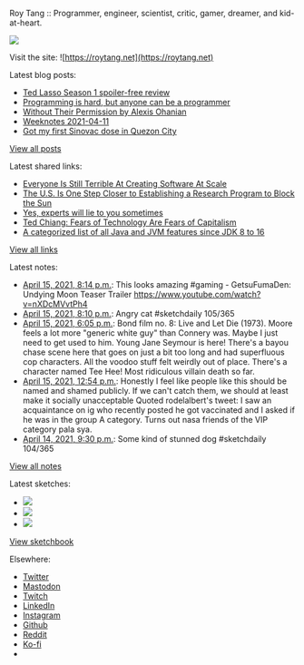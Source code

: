 Roy Tang :: Programmer, engineer, scientist, critic, gamer, dreamer, and kid-at-heart.

![](https://roytang.net/static/img/profile.jpg)

Visit the site: ![https://roytang.net](https://roytang.net)

Latest blog posts:

- [Ted Lasso Season 1 spoiler-free review](https://roytang.net/2021/04/ted-lasso-s1/)
- [Programming is hard, but anyone can be a programmer](https://roytang.net/2021/04/programming-is-hard/)
- [Without Their Permission by Alexis Ohanian](https://roytang.net/2021/04/without-their-permission/)
- [Weeknotes 2021-04-11](https://roytang.net/2021/04/weeknotes-2021-04-11/)
- [Got my first Sinovac dose in Quezon City](https://roytang.net/2021/04/first-sinovac-dose/)

[View all posts](https://roytang.net/blog)

Latest shared links:

- [Everyone Is Still Terrible At Creating Software At Scale](https://roytang.net/2021/04/everyone-is-still-terrible-at-creating-software-at-scale/)
- [The U.S. Is One Step Closer to Establishing a Research Program to Block the Sun](https://roytang.net/2021/04/the-us-is-one-step-closer-to-establishing-a-research-program-to-block-the-sun/)
- [Yes, experts will lie to you sometimes](https://roytang.net/2021/04/yes-experts-will-lie-to-you-sometimes/)
- [Ted Chiang: Fears of Technology Are Fears of Capitalism](https://roytang.net/2021/04/ted-chiang-fears-of-technology-are-fears-of-capitalism/)
- [A categorized list of all Java and JVM features since JDK 8 to 16](https://roytang.net/2021/04/a-categorized-list-of-all-java-and-jvm-features-since-jdk-8-to-16/)

[View all links](https://roytang.net/links)

Latest notes:

- [April 15, 2021, 8:14 p.m.](https://roytang.net/2021/04/1382668757248536581/): This looks amazing #gaming - GetsuFumaDen: Undying Moon Teaser Trailer https://www.youtube.com/watch?v=nXDcMVvtPh4
- [April 15, 2021, 8:10 p.m.](https://roytang.net/2021/04/1382667703765192706/): Angry cat #sketchdaily 105/365
- [April 15, 2021, 6:05 p.m.](https://roytang.net/2021/04/ced0a77eea2857ad31bd014fac3ded9a/): Bond film no. 8: Live and Let Die (1973). Moore feels a lot more &quot;generic white guy&quot; than Connery was. Maybe I just need to get used to him. Young Jane Seymour is here! There&#x27;s a bayou chase scene here that goes on just a bit too long and had superfluous cop characters. All the voodoo stuff felt weirdly out of place. There&#x27;s a character named Tee Hee! Most ridiculous villain death so far.
- [April 15, 2021, 12:54 p.m.](https://roytang.net/2021/04/1382557908513161222/): Honestly I feel like people like this should be named and shamed publicly. If we can&#x27;t catch them, we should at least make it socially unacceptable Quoted rodelalbert&#x27;s tweet: I saw an acquaintance on ig who recently posted he got vaccinated and I asked if he was in the group A category. Turns out nasa friends of the VIP category pala sya.
- [April 14, 2021, 9:30 p.m.](https://roytang.net/2021/04/1382325293155635203/): Some kind of stunned dog #sketchdaily 104/365

[View all notes](https://roytang.net/notes)

Latest sketches:


- ![](https://roytang.net/media/cache/d1/0e/d10e841c76624c1087a4cd7d481bc58e.jpg)
- ![](https://roytang.net/media/cache/49/08/4908965f1b468d46afbf2d45f78f2f66.jpg)
- ![](https://roytang.net/media/cache/52/be/52be1c262c6658c4f435c8b7097501af.jpg)

[View sketchbook](https://roytang.net/albums/sketchbook)


Elsewhere:

- [Twitter](https://twitter.com/roytang)
- [Mastodon](https://mastodon.technology/@roytang)
- [Twitch](https://twitch.tv/twitchyroy)
- [LinkedIn](https://www.linkedin.com/in/roytang)
- [Instagram](https://instagram.com/roytang0400)
- [Github](https://github.com/roytang)
- [Reddit](https://reddit.com/u/hungryroy)
- [Ko-fi](https://ko-fi.com/roytang)
- [](mailto:hello@roytang.net)